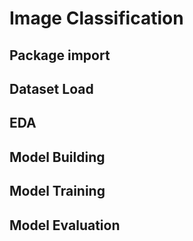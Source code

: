 # Image Classification
## Package import
## Dataset Load
## EDA
## Model Building
## Model Training
## Model Evaluation
